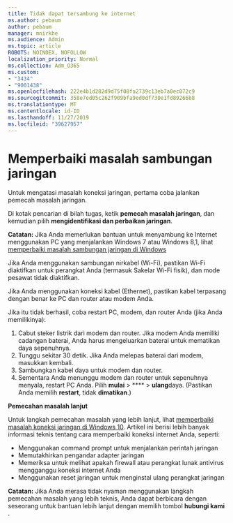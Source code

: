 ```yaml
---
title: Tidak dapat tersambung ke internet
ms.author: pebaum
author: pebaum
manager: mnirkhe
ms.audience: Admin
ms.topic: article
ROBOTS: NOINDEX, NOFOLLOW
localization_priority: Normal
ms.collection: Adm_O365
ms.custom:
- "3434"
- "9001438"
ms.openlocfilehash: 222e4b1d282d9d75f08fa2739c13eb7a0ec072c9
ms.sourcegitcommit: 358e7ed05c262f909bfa9ed0df730e1fd89266b8
ms.translationtype: MT
ms.contentlocale: id-ID
ms.lasthandoff: 11/27/2019
ms.locfileid: "39627957"
---
```

# <a name="fix-network-connection-issues"></a>Memperbaiki masalah sambungan jaringan

Untuk mengatasi masalah koneksi jaringan, pertama coba jalankan pemecah masalah jaringan. 

Di kotak pencarian di bilah tugas, ketik **pemecah masalah jaringan**, dan kemudian pilih **mengidentifikasi dan perbaikan jaringan**.

**Catatan:** Jika Anda memerlukan bantuan untuk menyambung ke Internet menggunakan PC yang menjalankan Windows 7 atau Windows 8,1, lihat [memperbaiki masalah sambungan jaringan di Windows](https://support.microsoft.com/help/15287) 

Jika Anda menggunakan sambungan nirkabel (Wi-Fi), pastikan Wi-Fi diaktifkan untuk perangkat Anda (termasuk Sakelar Wi-Fi fisik), dan mode pesawat tidak diaktifkan.

Jika Anda menggunakan koneksi kabel (Ethernet), pastikan kabel terpasang dengan benar ke PC dan router atau modem Anda.

Jika itu tidak berhasil, coba restart PC, modem, dan router Anda (jika Anda memilikinya):

1. Cabut steker listrik dari modem dan router. Jika modem Anda memiliki cadangan baterai, Anda harus mengeluarkan baterai untuk mematikan daya sepenuhnya.
2. Tunggu sekitar 30 detik. Jika Anda melepas baterai dari modem, masukkan kembali.
3. Sambungkan kabel daya untuk modem dan router.
4. Sementara Anda menunggu modem dan router untuk sepenuhnya menyala, restart PC Anda. Pilih **mulai** > **** > **ulang**daya. (Pastikan Anda memilih **restart**, tidak **dimatikan**.)

**Pemecahan masalah lanjut**

Untuk langkah pemecahan masalah yang lebih lanjut, lihat [memperbaiki masalah koneksi jaringan di Windows 10](https://support.microsoft.com/help/10741?ocid=SMC10741%2F). Artikel ini berisi lebih banyak informasi teknis tentang cara memperbaiki koneksi internet Anda, seperti:

- Menggunakan command prompt untuk menjalankan perintah jaringan
- Memutakhirkan pengandar adapter jaringan
- Memeriksa untuk melihat apakah firewall atau perangkat lunak antivirus mengganggu koneksi internet Anda
- Menggunakan reset jaringan untuk menginstal ulang perangkat jaringan

**Catatan:** Jika Anda merasa tidak nyaman menggunakan langkah pemecahan masalah yang lebih teknis, Anda dapat berbicara dengan seseorang untuk bantuan lebih lanjut dengan memilih tombol **hubungi kami** .